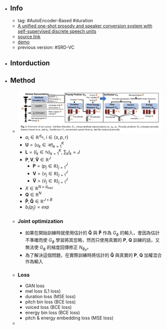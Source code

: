 - ## Info
	- tag: #AutoEncoder-Based #duration
	- [A unified one-shot prosody and speaker conversion system with self-supervised discrete speech units](https://arxiv.org/abs/2211.06535)
	- [source link](https://github.com/b04901014/uuvc)
	- [demo](https://b04901014.github.io/UUVC/)
	- previous version: #SRD-VC
- ## Intorduction
- ## Method
	- ![2022-12-23-12-52-56.jpeg](../assets/2022-12-23-12-52-56.jpeg)
		- $a_i\in\mathbb{R^{d_a}},~i\in\{s,p,r\}$
		- $\mathbf{U}=(u_k\in\mathcal{U})^K_{k=1}$
		- $\mathbf{L}=(l_k\in\mathbb{N})^K_{k=1},~\sum_k l_k=J$
		- $\mathbf{P},\mathbf{V},\mathbf{\tilde{V}}\in\mathbb{R}^J$
			- $\mathbf{P}=(p_j\in\mathbb{R})^J_{j=1}$
			- $\mathbf{V}=(v_j\in\mathbb{R})^J_{j=1}$
			- $\mathbf{\tilde{V}}=(\tilde{v}_j\in\mathbb{R})^J_{j=1}$
		- $X\in\mathbb{R}^{N\times d_{mel}}$
		- $\mathbf{Q}\in\mathbb{R}^N$
		- $\mathbf{\tilde{P}},\mathbf{\tilde{Q}}\in\mathbb{R}^{J\times B}$
		- $b_i(p_j)=exp$
	- ### Joint optimization
		- 如果在開始訓練時就使用估計的 $\mathbf{\tilde{Q}}$ 與 $\mathbf{\tilde{P}}$ 作為 $G_\phi$ 的輸入，會因為估計不準確而使 $G_\phi$ 學習將其忽略，然而只使用真實的 $\mathbf{P}$, $\mathbf{Q}$ 訓練的話，又無法使 $G_\phi$ 的梯度回傳修正 $N_{\phi_p}$。
		- 為了解決這個問題，在實際訓練時將估計的 $\mathbf{\tilde{Q}}$ 與真實的 $\mathbf{P}$, $\mathbf{Q}$ 加權混合作為輸入
	- ### Loss
		- GAN loss
		- mel loss (L1 loss)
		- duration loss (MSE loss)
		- pitch bin loss (BCE loss)
		- voiced loss (BCE loss)
		- energy bin loss (BCE loss)
		- pitch & energy embedding loss (MSE loss)
	-